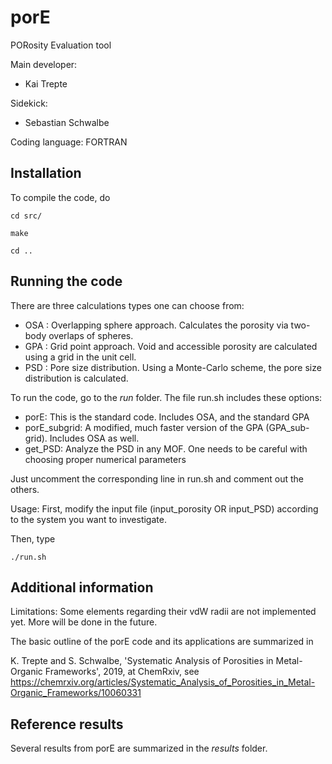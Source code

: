 # porE
PORosity Evaluation tool  

Main developer: 

* Kai Trepte 

Sidekick:  

* Sebastian Schwalbe 

Coding language: FORTRAN   

## Installation
To compile the code, do

	cd src/

	make

	cd ..

## Running the code
There are three calculations types one can choose from:

* OSA : Overlapping sphere approach. Calculates the porosity via two-body overlaps of spheres.
* GPA : Grid point approach. Void and accessible porosity are calculated using a grid in the unit cell.
* PSD : Pore size distribution. Using a Monte-Carlo scheme, the pore size distribution is calculated.

To run the code, go to the *run* folder. The file run.sh includes these options:

* porE: This is the standard code. Includes OSA, and the standard GPA
* porE_subgrid: A modified, much faster version of the GPA (GPA_sub-grid). Includes OSA as well.
* get_PSD: Analyze the PSD in any MOF. One needs to be careful with choosing proper numerical parameters

Just uncomment the corresponding line in run.sh and comment out the others.

Usage: First, modify the input file (input_porosity OR input_PSD) according to the system you want to investigate. 

Then, type
```should work with all shells
./run.sh
```

## Additional information
Limitations: Some elements regarding their vdW radii are not implemented yet. 
More will be done in the future.

The basic outline of the porE code and its applications are summarized in 

K. Trepte and S. Schwalbe, 'Systematic Analysis of Porosities in Metal-Organic Frameworks', 2019, at ChemRxiv, see 
https://chemrxiv.org/articles/Systematic_Analysis_of_Porosities_in_Metal-Organic_Frameworks/10060331


## Reference results
Several results from porE are summarized in the *results* folder.

